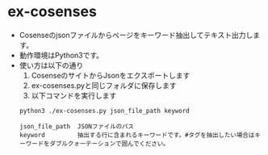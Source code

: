 # ex-cosenses
- Cosenseのjsonファイルからページをキーワード抽出してテキスト出力します。
- 動作環境はPython3です。
- 使い方は以下の通り
    1. CosenseのサイトからJsonをエクスポートします
    2. ex-cosenses.pyと同じフォルダに保存します
    3. 以下コマンドを実行します
    ```
    python3 ./ex-cosenses.py json_file_path keyword
    ```
    ```
    json_file_path  JSONファイルのパス
    keyword         抽出する行に含まれるキーワードです。#タグを抽出したい場合はキーワードをダブルクォーテーションで囲んでください。
    ```